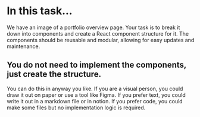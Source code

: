 # In this task...

We have an image of a portfolio overview page. Your task is to break it down into components and create a React component structure for it. The components should be reusable and modular, allowing for easy updates and maintenance.

## You do not need to implement the components, just create the structure.

You can do this in anyway you like. If you are a visual person, you could draw it out on paper or use a tool like Figma. If you prefer text, you could write it out in a markdown file or in notion. If you prefer code, you could make some files but no implementation logic is required.
